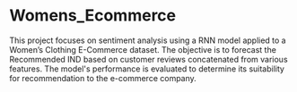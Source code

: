 # Womens_Ecommerce
This project focuses on sentiment analysis using a RNN model applied to a Women’s Clothing E-Commerce dataset. The objective is to forecast the Recommended IND based on customer reviews concatenated from various features. The model's performance is evaluated to determine its suitability for recommendation to the e-commerce company.
